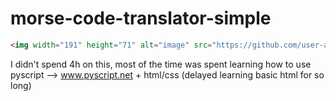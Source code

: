 # morse-code-translator-simple
```html
<img width="191" height="71" alt="image" src="https://github.com/user-attachments/assets/d8c2985f-b8b1-4137-8fdb-b4bccc15339d" />
```
I didn't spend 4h on this, most of the time was spent learning how to use pyscript --> www.pyscript.net + html/css (delayed learning basic html for so long)

